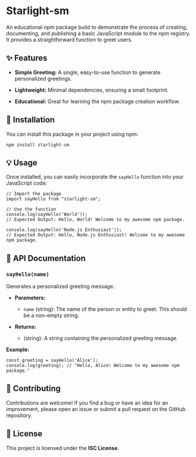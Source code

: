 # Starlight-sm

An educational npm package build to demonstrate the process of creating, documenting, and publishing a basic JavaScript module to the npm registry. It provides a straightforward function to greet users.

## ✨ Features

* **Simple Greeting:** A single, easy-to-use function to generate personalized greetings.

* **Lightweight:** Minimal dependencies, ensuring a small footprint.

* **Educational:** Great for learning the npm package creation workflow.

## 🚀 Installation

You can install this package in your project using npm:

```
npm install starlight-sm
```

## 💡 Usage

Once installed, you can easily incorporate the `sayHello` function into your JavaScript code:

```
// Import the package
import sayHello from "starlight-sm";

// Use the function
console.log(sayHello('World'));
// Expected Output: Hello, World! Welcome to my awesome npm package.

console.log(sayHello('Node.js Enthusiast'));
// Expected Output: Hello, Node.js Enthusiast! Welcome to my awesome npm package.
```

## 📖 API Documentation

### `sayHello(name)`

Generates a personalized greeting message.

* **Parameters:**

    * `name` (string): The name of the person or entity to greet. This should be a non-empty string.

* **Returns:**

    * (string): A string containing the personalized greeting message.

**Example:**

```
const greeting = sayHello('Alice');
console.log(greeting); // "Hello, Alice! Welcome to my awesome npm package."
```

## 🤝 Contributing

Contributions are welcome! If you find a bug or have an idea for an improvement, please open an issue or submit a pull request on the GitHub repository.

## 📄 License

This project is licensed under the **ISC License**.
